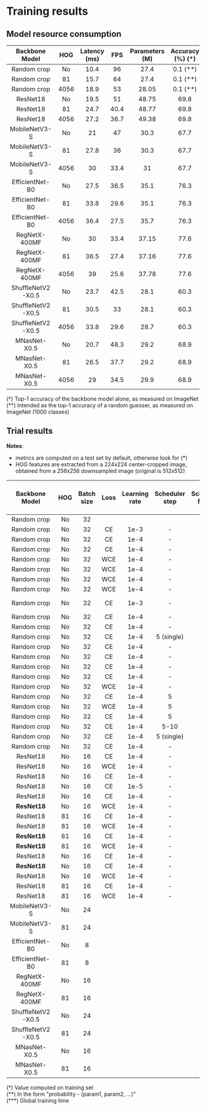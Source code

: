 # Training results

## Model resource consumption

| Backbone Model | HOG | Latency (ms) | FPS | Parameters (M) | Accuracy (%) (*) |
|:-------:|:---------:|:---:|:-----:|:------------:|:---:|
| Random crop | No | 10.4 | 96 | 27.4 | 0.1 (**)  |
| Random crop | 81 | 15.7 | 64 | 27.4 | 0.1 (**) |
| Random crop | 4056 | 18.9 | 53 | 28.05 | 0.1 (**) |
| ResNet18 | No | 19.5 | 51 | 48.75 |69.8 |
| ResNet18 | 81 | 24.7 | 40.4 | 48.77 |69.8 |
| ResNet18 | 4056 | 27.2 | 36.7 | 49.38 |69.8 |
| MobileNetV3-S | No | 21 | 47 | 30.3 |67.7 |
| MobileNetV3-S | 81 | 27.8 | 36 | 30.3 |67.7 |
| MobileNetV3-S | 4056 | 30 | 33.4 | 31 |67.7 |
| EfficientNet-B0 | No | 27.5 | 36.5 | 35.1 |76.3 |
| EfficientNet-B0 | 81 | 33.8 | 29.6 | 35.1 |76.3 |
| EfficientNet-B0 | 4056 | 36.4 | 27.5 |35.7 |76.3 |
| RegNetX-400MF | No | 30 | 33.4 | 37.15 |77.6 |
| RegNetX-400MF | 81 | 36.5 | 27.4 | 37.16 |77.6 |
| RegNetX-400MF | 4056 | 39 | 25.6 | 37.78 |77.6 |
| ShuffleNetV2-X0.5 | No | 23.7 | 42.5 | 28.1 |60.3 |
| ShuffleNetV2-X0.5 | 81 | 30.5 | 33 | 28.1 |60.3 |
| ShuffleNetV2-X0.5 | 4056 | 33.8 | 29.6 | 28.7 |60.3 |
| MNasNet-X0.5 | No | 20.7 | 48.3 | 29.2 |68.9 |
| MNasNet-X0.5 | 81 | 26.5 | 37.7 | 29.2 |68.9 |
| MNasNet-X0.5 | 4056 | 29 | 34.5 | 29.9 |68.9 |


(*) Top-1 accuracy of the backbone model alone, as measured on ImageNet  
(**) Intended as the top-1 accuracy of a random guesser, as measured on ImageNet (1000 classes)

## Trial results

**Notes**:
- metrics are computed on a test set by default, otherwise look for (*)
- HOG features are extracted from a 224x224 center-cropped image, obtained from a 256x256 downsampled image (original is 512x512)

| Backbone Model | HOG | Batch size | Loss | Learning rate | Scheduler step | Scheduler factor | Weight decay | Color jitter (**) | Lighting noise (**) | Gaussian blur (**) | Geometric transform (**) | Epochs | Reduction factor | Test loss | Test epochs | Top-1 accuracy (%) | Top-5 accuracy (%) | MCA (%) | Top-5 weighted MCA (%) | Training time (mins) (***) | Output folder |
|:--------------:|:---:|:--:|:----------:|:-------------:|:------------:|:------------:|:------:|:----------------:|:--------------:|:--------------:|:---:|:-------------:|:--:|:--:|:--:|:--:|:--:|:--:|:--:|:--:|:--:|
| Random crop | No | 32 |  |  |  |  |  | | | | |  |  |  |  |  | | | | |[link]() |
| Random crop | No | 32 | CE | 1e-3 | - | - | 1e-6 | - | - | - | - | 2 | 1 | 4.3 | 2 | 10.4 | 26.6 | 2.7 | 5.3 | ~20 |[link](./out/official/20241229_184457/) |
| Random crop | No | 32 | CE | 1e-4 | - | - | 1e-6 | - | - | - | - | 2 | 1 | 3.9 | 2 | 16.2 | 35.4 | 6.65 | 11.1 | ~21 |[link](./out/official/20241230_175101/) |
| Random crop | No | 32 | CE | 1e-4 | - | - | 1e-6 | - | - | - | - | 2 | 1 | 3.8 | 2 | 18.4 | 37.4 | 7.4 | 12.3 | ~21 |[link](./out/official/20241229_184711/) |
| Random crop | No | 32 | WCE | 1e-4 | - | - | 1e-6 | - | - | - | - | 2 | 1 | 3.98 | 2 | 13.6 | 30.8 | 6.4 | 10.4 | ~19 |[link](./out/official/20241230_000332/) |
| Random crop | No | 32 | WCE | 1e-4 | - | - | 1e-6 | - | - | - | - | 2 | 1 | 3.8 | 2 | 14 | 30.3 | 7.04 | 11.1 | ~20 |[link](./out/official/20241230_185001/) |
| Random crop | No | 32 | WCE | 1e-4 | - | - | 1e-5 | - | - | - | - | 2 | 1 | 3.81 | 2 | 13.6 | 30.7 | 6.76 | 11 | ~20 |[link](./out/official/20241230_192513/) |
| Random crop | No | 32 | WCE | 1e-4 | - | - | 1e-6 | - | - | - | - | 2 | 1 | 3.9 | 2 | 13.8 | 29.8 | 4.77 | 8.13 | ~21 |[link](./out/official/20241230_003603/) |
| Random crop | No | 32 | CE | 1e-3 | - | - | 1e-6 | - | - | - | - | 6 | 1 | 3.8 | 6 | 18.19 | 39.51 | 9.8 | 15.31 | 60 |[overfitting peppe](./out/official/20250102_112519/) |
| Random crop | No | 32 | CE | 1e-4 | - | - | 1e-3 | - | - | - | - | 6 | 1 | 3.4 | 6 | 25 | 47.69 | 14.35 | 21.50 | 60 |[link](./out/official/20250102_124228/) |
| Random crop | No | 32 | CE | 1e-4 | - | - | 1e-6 | - | - | - | - | 6 | 1 | 3.4 | 6 | **25** | **48.5** | **14.9** | **22.4** | 60 |[link](./out/official/20241230_225438/) |
| Random crop | No | 32 | CE | 1e-4 | 5 (single) | 0.1 | 1e-6 | - | - | - | - | 11 | 1 | 3.09 | 11 | **31.2** | **54.6** | **19.4** | **27.4** | 120 |[link](./out/official/20250101_130341/) |
| Random crop | No | 32 | CE | 1e-4 | - | - | 1e-6 | - | - | - | - | 11 | 1 | 3.03 | 11 | 31.6 | 56.7 | 21 | 29.9 | 110 |[link](/out/official/20250102_175318/) |
| Random crop | No | 32 | CE | 1e-4 | - | - | 1e-6 | - | - | - | - | 21 | 1 | 2.9 | 21 | 36.9 | 61.7 | 27 | 35.9 | 210 |[link](/out/official/20250102_222514/) |
| Random crop | No | 32 | CE | 1e-4 | - | - | 1e-5 | - | - | - | - | 21 | 1 | 2.84 | 21 | 37.9 | 61.8 | 28.8 | 37.6 | 210 |[link](/out/official/20250103_141138/) |
| Random crop | No | 32 | CE | 1e-4 | - | - | 1e-4 | - | - | - | - | 21 | 1 | 2.87 | 21 | 36.9 | 61.6 | 27.5 | 36.5 | 211 |[link](/out/official/20250103_184412/) |
| Random crop | No | 32 | WCE | 1e-4 | - | - | 1e-6 | - | - | - | - | 6 | 1 | 3.28 | 6 | **21.5** | **42.6** | **13.8** | **20** | 60 |[link](./out/official/20250101_134122/) |
| Random crop | No | 32 | CE | 1e-4 | 5 | 0.1 | 1e-5 | - | - | - | - | 10 | 1 | 3.12 | 10 | 29.8 | 53.1 | 17.8 | 25.8 | 105 |[link](/out/official/20250101_164524/) |
| Random crop | No | 32 | WCE | 1e-4 | 5 | 0.1 | 1e-5 | - | - | - | - | 10 | 1 | 3.12 | 9 | 24.8 | 46.4 | 15.7 | 22.75 | 100 |[link](/out/official/20250102_133857) |
| Random crop | No | 32 | CE | 1e-4 | 5 | 0.1 | 1e-4 | - | - | - | - | 10 | 1 | 3.12 | 10 | 30.2 | 53.7 | 18.1 | 26.2 | 100 |[link](/out/official/20250102_133809/) |
| Random crop | No | 32 | CE | 1e-4 | 5-10 | 0.1 | 1e-5 | - | - | - | - | 20 | 1 | 3.02 | 10 | 32.6 | 56.3 | 20.6 | 28.9 | 200 |[link](/out/official/20250102_154505) |
| Random crop | No | 32 | CE | 1e-4 | 5 (single) | 0.1 | 1e-4 | - | - | - | - | 20 | 1 | 2.99 | 10 | 33.1 | 56.7 | 21.3 | 29.8 | 200 |[link](/out/official/20250102_154917) |
| Random crop | No | 32 | CE | 1e-4 | - | - | 1e-6 | 0.2 | 0.2 | 0.2 | 0.5 | 6 | 1 | 3.47 | 6 | 23.1 | 46.8 | 13.8 | 21 | 89 |[link](/out/official/20250103_164630/) |
| ResNet18 | No | 16 | CE | 1e-4 | - | - | 1e-5 | - | - | - | - | 2 | 1 | 4 | 2 | 14.5 | 33.5 | 5.5 | 9.84 | ~28 |[link](/out/official/20241229_182211/) |
| ResNet18 | No | 16 | WCE | 1e-4 | - | - | 1e-5 | - | - | - | - | 2 | 1 | 3.9 | 2 | 13.3 | 29.7 | 6.08 | 10 | ~29 |[link](/out/official/20241230_205642/) |
| ResNet18 | No | 16 | CE | 1e-4 | - | - | 1e-5 | - | - |- |- |5 |1 | 4.15 | 4 | 20.9 | 42.8 | 11 | 17.3 | 70 |[link](/out/official/20250101_161523/) |
| ResNet18 | No | 16 | CE | 1e-5 | - | - | 1e-5 | - | - |- |- |5 |1 | 3.99 | 5 | 15.2 | 34.1 | 5 | 8.5 | 70 |[link](/out/official/20250101_173950/) |
| ResNet18 | No | 16 | CE | 1e-4 | - | - | 1e-6 | -|- |- |- |6 |1 | 3.42 | 6 | 24.15 | 48.23 | 14.11 | 22 | ~80 |[link](/out/official/20250101_164200) |
| **ResNet18** | No | 16 | WCE | 1e-4 | - | - | 1e-5 | -|- |- |- |6 |1 | 3.42 | 6 | 20.19 | 41.63 | 11.81 | 18.35 | ~84 |[link](/out/official/20250101_163902) |
| ResNet18 | 81 | 16 | CE | 1e-4 | - | - | 1e-5 | - | - | - | - | 2 | 1 | 3.91 | 2 | 16.35 | 36.17 | 6 | 10.6 | ~33 |[link](/out/official/20241229_184539/) |
| ResNet18 | 81 | 16 | WCE | 1e-4 | - | - | 1e-5 | - | - | - | - | 2 | 1 | 3.92 | 2 | 12.3 | 29.4 | 5.7 | 10.1 | ~33 |[link](/out/official/20241230_210424/) |
| **ResNet18** | 81 | 16 | CE | 1e-4 | - |- |1e-5 |- |- |- |-| 6 |1 | 4.13 | 6 | 22.57 | 44.32 | 11.86 | 17.92 | ~91 |[link](/out/official/20250101_164431) |
| **ResNet18** | 81 | 16 | WCE | 1e-4 | -|- |1e-5 | -|-| -|- | 6 | 1| 3.55 | 6 | 21.79 | 42.31 | 13.45 | 19.76 | ~100 |[link](/out/official/20250101_165930) |
| ResNet18 | No | 16 | CE | 1e-4 | - | - | 1e-4 | -|- |- |- | 11 |1 |  |  |  |  |  |  |  |[link]() |
| **ResNet18** | No | 16 | CE | 1e-4 | - | - | 1e-4 | -|- |- |- |6 |1 | 3.38 | 6 | 25.75 | 48.25 | 15 | 22.32 | ~85 |[link](/out/official/20250101_171032) |
| ResNet18 | No | 16 | WCE | 1e-4 | -|- |1e-4 | -|-| -|- | 6 | 1| 3.35 | 6 | 20.35 | 42.76 | 13.13 | 19.77 | ~90 |[link](/out/official/20250103_023554/) |
| ResNet18 | 81 | 16 | CE | 1e-4 | -|- |1e-4 | -|-| -|- | 6 | 1| 6.46 | 6 | 21.08 | 44.39 | 11.16 | 17.81 | ~100 |[link](/out/official/20250103_024746/) |
| ResNet18 | 81 | 16 | WCE | 1e-4 | -|- |1e-4 | -|-| -|- | 6 | 1| 3.50 | 6 | 18.75 | 39.91 | 11.89 | 18.37 | ~95 |[link](/out/official/20250103_024403/) |
| MobileNetV3-S | No | 24 | || | | | | | | | | | | | | | | | |[link]() |
| MobileNetV3-S | 81 | 24 | || | | | | | | | | | | | | | | | |[link]() |
| EfficientNet-B0 | No | 8 | || | | | | | | | | | | | | | | | |[link]() |
| EfficientNet-B0 | 81 | 8 | || | | | | | | | | | | | | | | | | [link]() |
| RegNetX-400MF | No | 16 | || | | | | | | | | | | | | | | | | [link]() |
| RegNetX-400MF | 81 | 16 | | || | | | | | | | | | | | | | | |[link]() |
| ShuffleNetV2-X0.5 | No | 24 | || | | | | | | | | | | | | | | | |[link]() |
| ShuffleNetV2-X0.5 | 81 | 24 | || | | | | | | | | | | | | | | | |[link]() |
| MNasNet-X0.5 | No | 16 | | | | || | | | | | | | | | | | | |[link]() |
| MNasNet-X0.5 | 81 | 16 | | | || | | | | | | | | | | | | | |[link]() |

(\*) Value computed on training set  
(*\*) In the form "probability - (param1, param2, ...)"  
(\***) Global training time